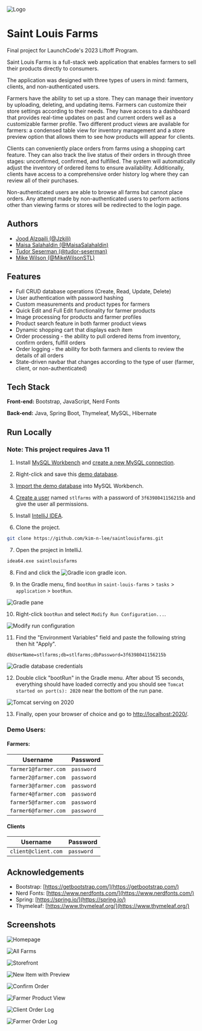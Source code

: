 
![Logo](https://github.com/kim-n-lee/saintlouisfarms/blob/main/src/main/resources/static/assets/img/bg-masthead.jpg?raw=true)


# Saint Louis Farms

Final project for LaunchCode's 2023 Liftoff Program.

Saint Louis Farms is a full-stack web application that enables farmers to sell their products directly to consumers.

The application was designed with three types of users in mind: farmers, clients, and non-authenticated users.

Farmers have the ability to set up a store. They can manage their inventory by uploading, deleting, and updating items. Farmers can customize their store settings according to their needs. They have access to a dashboard that provides real-time updates on past and current orders well as a customizable farmer profile. Two different product views are available for farmers: a condensed table view for inventory management and a store preview option that allows them to see how products will appear for clients.

Clients can conveniently place orders from farms using a shopping cart feature. They can also track the live status of their orders in through three stages: unconfirmed, confirmed, and fulfilled. The system will automatically adjust the inventory of ordered items to ensure availability. Additionally, clients have access to a comprehensive order history log where they can review all of their purchases.

Non-authenticated users are able to browse all farms but cannot place orders. Any attempt made by non-authenticated users to perform actions other than viewing farms or stores will be redirected to the login page.

## Authors

- [Jood Alzqaili (@Jzkili)](https://github.com/Jzkili)
- [Maisa Salahaldin (@MaisaSalahaldin)](https://github.com/MaisaSalahaldin)
- [Tudor Seserman (@tudor-seserman)](https://github.com/tudor-seserman)
- [Mike Wilson (@MikeWilsonSTL)](https://www.github.com/MikeWilsonSTL)


## Features

- Full CRUD database operations (Create, Read, Update, Delete)
- User authentication with password hashing
- Custom measurements and product types for farmers
- Quick Edit and Full Edit functionality for farmer products
- Image processing for products and farmer profiles
- Product search feature in both farmer product views
- Dynamic shopping cart that displays each item
- Order processing - the ability to pull ordered items from inventory, confirm orders, fulfill orders
- Order logging - the ability for both farmers and clients to review the details of all orders
- State-driven navbar that changes according to the type of user (farmer, client, or non-authenticated)
## Tech Stack

**Front-end:** Bootstrap, JavaScript, Nerd Fonts

**Back-end:** Java, Spring Boot, Thymeleaf, MySQL, Hibernate

## Run Locally 
### Note: This project requires Java 11 

1. Install [MySQL Workbench](https://dev.mysql.com/downloads/workbench/) and 
[create a new MySQL connection](https://dev.mysql.com/doc/workbench/en/wb-getting-started-tutorial-create-connection.html).


2. Right-click and save this [demo database](https://raw.githubusercontent.com/kim-n-lee/saintlouisfarms/main/src/main/resources/demo-database/saintlouisfarms-data.sql).


3.  [Import the demo database](https://help.umbler.com/hc/en-us/articles/202385865-MySQL-Importing-Exporting-a-database)
into MySQL Workbench.


4. [Create a user](https://dev.mysql.com/doc/workbench/en/wb-mysql-connections-navigator-management-users-and-privileges.html) named ``stlfarms`` with a password of 
``3f6398041156215b`` and give the user all permissions.


4. Install [IntelliJ IDEA](https://www.jetbrains.com/idea/download/).


5. Clone the project.

```bash
git clone https://github.com/kim-n-lee/saintlouisfarms.git
```

7. Open the project in IntelliJ.
```bash
idea64.exe saintlouisfarms
```

8. Find and click the ![Gradle icon](https://resources.jetbrains.com/help/img/idea/2023.2/gradle.icons.gradle_dark.svg)
 gradle icon.


9. In the Gradle menu, find ``bootRun`` in ``saint-louis-farms`` > ``tasks`` > ``application`` > ``bootRun``.
 
![Gradle pane](https://github.com/kim-n-lee/saintlouisfarms/blob/main/src/main/resources/static/assets/img/screenshots/gradle-pane.png?raw=true)


10. Right-click ``bootRun`` and select ``Modify Run Configuration...``.

![Modify run configuration](https://github.com/kim-n-lee/saintlouisfarms/blob/main/src/main/resources/static/assets/img/screenshots/gradle-modify-run-configuration.png?raw=true)

11. Find the "Environment Variables" field and paste the following string then hit "Apply".
```
dbUserName=stlfarms;db=stlfarms;dbPassword=3f6398041156215b
```
![Gradle database credentials](https://github.com/kim-n-lee/saintlouisfarms/blob/main/src/main/resources/static/assets/img/screenshots/gradle-database-credentials.png?raw=true)

12. Double click "bootRun" in the Gradle menu. After about 15 seconds, everything should
have loaded correctly  and you should see ```Tomcat started on port(s): 2020``` near the bottom of the run pane.

![Tomcat serving on 2020](https://github.com/kim-n-lee/saintlouisfarms/blob/main/src/main/resources/static/assets/img/screenshots/tomcat-serving-on-2020.png?raw=true)

13. Finally, open your browser of choice and go to [http://localhost:2020/](http://localhost:2020/).

### Demo Users:

#### Farmers:

| Username           | Password |
|--------------------|----------|
| ``farmer1@farmer.com`` | ``password`` |
| ``farmer2@farmer.com`` | ``password`` |
| ``farmer3@farmer.com`` | ``password`` |
| ``farmer4@farmer.com`` | ``password`` |
| ``farmer5@farmer.com`` | ``password`` |
| ``farmer6@farmer.com`` | ``password`` |

#### Clients

| Username          | Password |
|-------------------|----------|
| ``client@client.com`` | ``password`` |



## Acknowledgements

 - Bootstrap: [https://getbootstrap.com/](https://getbootstrap.com/)
 - Nerd Fonts: [https://www.nerdfonts.com/](https://www.nerdfonts.com/)
 - Spring: [https://spring.io/](https://spring.io/)
 - Thymeleaf: [https://www.thymeleaf.org/](https://www.thymeleaf.org/)

## Screenshots

![Homepage](https://github.com/kim-n-lee/saintlouisfarms/blob/main/src/main/resources/static/assets/img/screenshots/homepage.png?raw=true)

![All Farms](https://github.com/kim-n-lee/saintlouisfarms/blob/main/src/main/resources/static/assets/img/screenshots/all-farms.png?raw=true)

![Storefront](https://github.com/kim-n-lee/saintlouisfarms/blob/main/src/main/resources/static/assets/img/screenshots/storefront.png?raw=true)

![New Item with Preview](https://github.com/kim-n-lee/saintlouisfarms/blob/main/src/main/resources/static/assets/img/screenshots/new-item-with-preview.png?raw=true)

![Confirm Order](https://github.com/kim-n-lee/saintlouisfarms/blob/main/src/main/resources/static/assets/img/screenshots/confirm-order.png?raw=true)

![Farmer Product View](https://github.com/kim-n-lee/saintlouisfarms/blob/main/src/main/resources/static/assets/img/screenshots/farmer-product-view.png?raw=true)

![Client Order Log](https://github.com/kim-n-lee/saintlouisfarms/blob/main/src/main/resources/static/assets/img/screenshots/client-order-log.png?raw=true)

![Farmer Order Log](https://github.com/kim-n-lee/saintlouisfarms/blob/main/src/main/resources/static/assets/img/screenshots/farmer-order-log.png?raw=true)